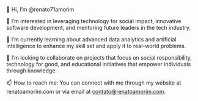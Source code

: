 👋 Hi, I’m @renato71amorim

👀 I’m interested in leveraging technology for social impact, innovative software development, and mentoring future leaders in the tech industry.

🌱 I’m currently learning about advanced data analytics and artificial intelligence to enhance my skill set and apply it to real-world problems.

💞️ I’m looking to collaborate on projects that focus on social responsibility, technology for good, and educational initiatives that empower individuals through knowledge.

📫 How to reach me: You can connect with me through my website at renatoamorim.com or via email at contato@renatoamorim.com.


<!---
renato71amorim/renato71amorim is a ✨ special ✨ repository because its `README.md` (this file) appears on your GitHub profile.
You can click the Preview link to take a look at your changes.
--->
